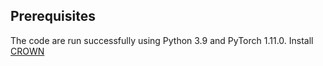 
## Prerequisites
The code are run successfully using Python 3.9 and PyTorch 1.11.0.
Install <a href="https://github.com/Verified-Intelligence/auto_LiRPA" target="_blank">CROWN</a>


